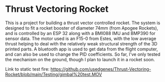 # Thrust Vectoring Rocket
 
This is a project for building a thrust vector controlled rocket. The system is designed to fit a rocket booster of diameter 74mm (from Apogee Rockets), and is controlled by an ESP 32 along with a BMI088 IMU and BMP390 for sensor data. The motor used is an F15-0 from Estes, with the low average thrust helping to deal with the relatively weak structural strength of the 3D printed parts. A bluetooth app is used to get data from the flight computer, and can also be used to change the PID coefficients. So far, I've only tested the mechanism on the ground, though I plan to launch it in a rocket soon. 

Link to static test fire:
https://github.com/usedgenes/Thrust-Vectoring-Rocket/blob/main/Testing/gimbal%20test.MOV